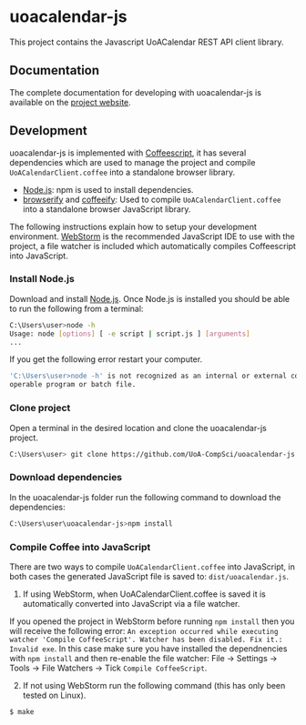 # uoacalendar-js

This project contains the Javascript UoACalendar REST API client library.

## Documentation

The complete documentation for developing with uoacalendar-js is available on the [project website](http://uoa-compsci.github.io/uoacalendar-js/).

## Development

uoacalendar-js is implemented with [Coffeescript](http://coffeescript.org/), it has several dependencies which are used to manage the project and compile `UoACalendarClient.coffee` into a standalone browser library.

* [Node.js](https://nodejs.org/en/): npm is used to install dependencies.
* [browserify](http://browserify.org/) and [coffeeify](https://www.npmjs.com/package/coffeeify): Used to compile `UoACalendarClient.coffee` into a standalone browser JavaScript library.

The following instructions explain how to setup your development environment. [WebStorm](https://www.jetbrains.com/webstorm/) is the recommended JavaScript IDE to use with the project, a file watcher is included which automatically compiles Coffeescript into JavaScript.

### Install Node.js

Download and install [Node.js](https://nodejs.org/en/). Once Node.js is installed you should be able to run the following from a terminal:

```bash
C:\Users\user>node -h
Usage: node [options] [ -e script | script.js ] [arguments]
...
```
If you get the following error restart your computer.

```bash
'C:\Users\user>node -h' is not recognized as an internal or external command,
operable program or batch file.
```

### Clone project
Open a terminal in the desired location and clone the uoacalendar-js project.

```bash
C:\Users\user> git clone https://github.com/UoA-CompSci/uoacalendar-js.git
```

### Download dependencies
In the uoacalendar-js folder run the following command to download the dependencies:

```bash
C:\Users\user\uoacalendar-js>npm install
```

### Compile Coffee into JavaScript

There are two ways to compile `UoACalendarClient.coffee` into JavaScript, in both cases the generated JavaScript file is saved to: `dist/uoacalendar.js`.

1) If using WebStorm, when UoACalendarClient.coffee is saved it is automatically converted into JavaScript via a file watcher. 

If you opened the project in WebStorm before running `npm install` then you will receive the following error: `An exception occurred while executing watcher 'Compile CoffeeScript'. Watcher has been disabled. Fix it.: Invalid exe`. In this case make sure you have installed the dependnencies with `npm install` and then re-enable the file watcher: File -> Settings -> Tools -> File Watchers -> Tick `Compile CoffeeScript`.

2) If not using WebStorm run the following command (this has only been tested on Linux).

```bash
$ make
```




